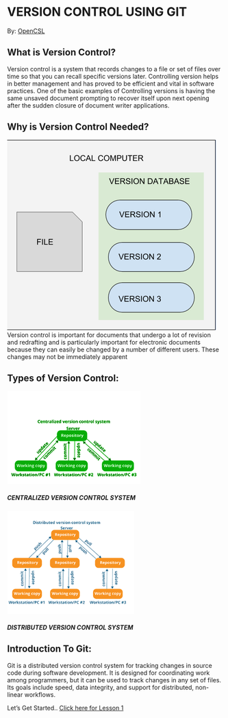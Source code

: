 # VERSION CONTROL USING GIT

By: [OpenCSL](https://github.com/openCSL)

## What is Version Control?
Version control is a system that records changes to a file or set of files over time so that you can recall specific versions later. Controlling version helps in better management and has proved to be efficient and vital in software practices. 
One of the basic examples of Controlling versions is having the same unsaved document prompting to recover itself upon next opening after the sudden closure of document writer applications. 


## Why is Version Control Needed? 
![Basics of Version Control](https://github.com/OpenCSL/IntroToGit/blob/master/Resources/images/basic.PNG)
 Version control is important for documents that undergo a lot of revision and redrafting and is particularly important for electronic documents because they can easily be changed by a number of different users. These changes may not be immediately apparent

## Types of Version Control:
![alt text](https://github.com/OpenCSL/IntroToGit/blob/master/Resources/images/type1.PNG)
##### CENTRALIZED VERSION CONTROL SYSTEM
![alt text](https://github.com/OpenCSL/IntroToGit/blob/master/Resources/images/type2.PNG)
##### DISTRIBUTED VERSION CONTROL SYSTEM
## 
## Introduction To Git:
Git is a distributed version control system for tracking changes in source code during software development. It is designed for coordinating work among programmers, but it can be used to track changes in any set of files. Its goals include speed, data integrity, and support for distributed, non-linear workflows.

Let’s Get Started..  [Click here for Lesson 1](Lessons/Lesson1.md)


